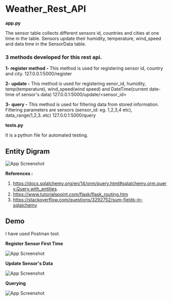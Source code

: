 # Weather_Rest_API 

**app.py**

The sensor table collects different sensors id, countries and cities at one time in the table. Sensors update their humidity, temperature, wind_speed and data time in the SensorData table.

### 3 methods developed for this rest api.

**1- register method -** This method is used for registering sensor id, country and city.
127.0.0.1:5000/register

**2- update -** This method is used for registering senor_id, humidity, temp(temperature), wind_speed(wind speed) and DateTime(current date-time of sensor's data)
127.0.0.1:5000/update/<sensor_id>

**3- query -** This method is used for filtering data from stored information. Filtering parameters are sensors (sensor_id: eg.  1,2,3,4 etc), data_range(1,2,3..etc)
127.0.0.1:5000/query


**tests.py**

It is a python file for automated testing.


## Entity Digram

![App Screenshot](https://github.com/manishnchoudhary/DemoFlaskAPI/blob/main/Image/ER_Digram.png)


**References :** 
 1. https://docs.sqlalchemy.org/en/14/orm/query.html#sqlalchemy.orm.query.Query.with_entities.
 2. https://www.tutorialspoint.com/flask/flask_routing.htm
 3. https://stackoverflow.com/questions/3292752/sum-fields-in-sqlalchemy


## Demo

I have used Postman tool.

**Register Sensor First Time**

![App Screenshot](https://github.com/manishnchoudhary/DemoFlaskAPI/blob/main/Image/register_sensor.png)

**Update Sensor's Data**

![App Screenshot](https://github.com/manishnchoudhary/DemoFlaskAPI/blob/main/Image/Update_sensor_data.png)

**Querying**

 ![App Screenshot](https://github.com/manishnchoudhary/DemoFlaskAPI/blob/main/Image/Query.png)





